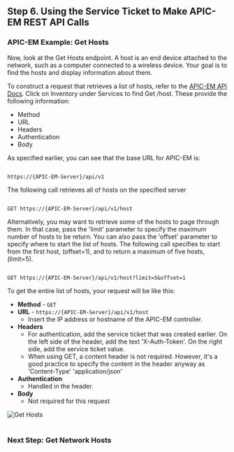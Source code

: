 ## Step 6. Using the Service Ticket to Make APIC-EM REST API Calls

### APIC-EM Example: Get Hosts

Now, look at the Get Hosts endpoint. A host is an end device attached to the network, such as a computer connected to a wireless device. Your goal is to find the hosts and display information about them.

To construct a request that retrieves a list of hosts, refer to the <a href="http://devnetapic.cisco.com/" target="_blank">APIC-EM API Docs</a>. Click on Inventory under Services to find Get /host. These provide the following information:

* Method
* URL
* Headers
* Authentication
* Body

As specified earlier, you can see that the base URL for APIC-EM is:

```http

https://{APIC-EM-Server}/api/v1

```

The following call retrieves all of hosts on the specified server
```http

GET https://{APIC-EM-Server}/api/v1/host

```

Alternatively, you may want to retrieve some of the hosts to page through them. In that case, pass the 'limit' parameter to specify the maximum number of hosts to be return. You can also pass the 'offset' parameter to specify where to start the list of hosts. The following call specifies to start from the first host, (offset=1), and to return a maximum of five hosts, (limit=5).
```http

GET https://{APIC-EM-Server}/api/v1/host?limit=5&offset=1

```

To get the entire list of hosts, your request will be like this:

* **Method** - `GET`
* **URL** - `https://{APIC-EM-Server}/api/v1/host`
	* Insert the IP address or hostname of the APIC-EM controller.
* **Headers**
	* For authentication, add the service ticket that was created earlier. On the left side of the header, add the text 'X-Auth-Token'. On the right side, add the service ticket value.
	* When using GET, a content header is not required. However, it's a good practice to specify the content in the header anyway as  'Content-Type' 'application/json'
* **Authentication**
	* Handled in the header.
* **Body**
	 * Not required for this request

![](/posts/files/coding-101-rest-basics-ga/assets/images/apic-emHostRequest.png "Get Hosts")
<br/>
<br/>

### Next Step: Get Network Hosts
